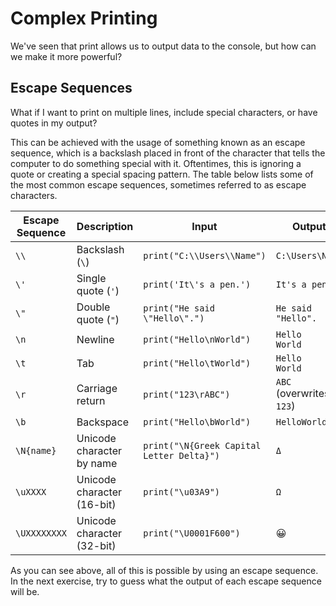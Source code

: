 # Complex Printing

We've seen that print allows us to output data to the console, but how can we make it more powerful?

## Escape Sequences

What if I want to print on multiple lines, include special characters, or have quotes in my output?

This can be achieved with the usage of something known as an escape sequence, which is a backslash placed in front of the character that tells the computer to do something special with it. Oftentimes, this is ignoring a quote or creating a special spacing pattern. The table below lists some of the most common escape sequences, sometimes referred to as escape characters.

| Escape Sequence | Description                | Input                                     | Output                   |
| --------------- | -------------------------- | ----------------------------------------- | ------------------------ |
| `\\`            | Backslash (`\`)            | `print("C:\\Users\\Name")`                | `C:\Users\Name`          |
| `\'`            | Single quote (`'`)         | `print('It\'s a pen.')`                   | `It's a pen.`            |
| `\"`            | Double quote (`"`)         | `print("He said \"Hello\".")`             | `He said "Hello".`       |
| `\n`            | Newline                    | `print("Hello\nWorld")`                   | `Hello` <br> `World`     |
| `\t`            | Tab                        | `print("Hello\tWorld")`                   | `Hello    World`         |
| `\r`            | Carriage return            | `print("123\rABC")`                       | `ABC` (overwrites `123`) |
| `\b`            | Backspace                  | `print("Hello\bWorld")`                   | `HelloWorld`             |
| `\N{name}`      | Unicode character by name  | `print("\N{Greek Capital Letter Delta}")` | `Δ`                      |
| `\uXXXX`        | Unicode character (16-bit) | `print("\u03A9")`                         | `Ω`                      |
| `\UXXXXXXXX`    | Unicode character (32-bit) | `print("\U0001F600")`                     | 😀                       |

As you can see above, all of this is possible by using an escape sequence. In the next exercise, try to guess what
the output of each escape sequence will be.
